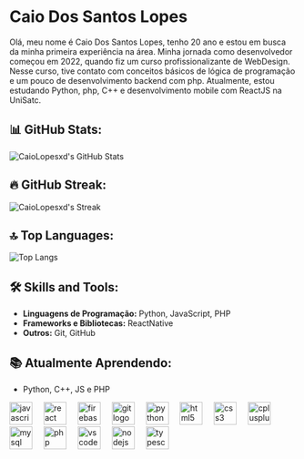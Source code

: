 # Caio Dos Santos Lopes

 Olá, meu nome é Caio Dos Santos Lopes, tenho 20 ano e estou em busca da minha primeira experiência na área.
 Minha jornada como desenvolvedor começou em 2022, quando fiz um curso profissionalizante de WebDesign. Nesse curso, tive contato com conceitos básicos de lógica de programação e um pouco de desenvolvimento backend com php. Atualmente, estou estudando Python, php, C++ e desenvolvimento mobile com ReactJS na UniSatc.

## 📊 GitHub Stats:
![CaioLopesxd's GitHub Stats](https://github-readme-stats.vercel.app/api?username=CaioLopesxd&theme=gotham&show_icons=true&hide_border=false&count_private=true)

## 🔥 GitHub Streak:
![CaioLopesxd's Streak](https://github-readme-streak-stats.herokuapp.com/?user=CaioLopesxd&theme=gotham&hide_border=false)

## 🔝 Top Languages:
![Top Langs](https://github-readme-stats.vercel.app/api/top-langs/?username=CaioLopesxd&theme=gotham&layout=compact&hide_border=false)

## 🛠️ Skills and Tools:
- **Linguagens de Programação:** Python, JavaScript, PHP
- **Frameworks e Bibliotecas:** ReactNative
- **Outros:** Git, GitHub

## 📚 Atualmente Aprendendo:
- Python, C++, JS e PHP
  
<div align="left">
  <img src="https://cdn.jsdelivr.net/gh/devicons/devicon/icons/javascript/javascript-original.svg" height="40" alt="javascript logo"  />
  <img width="12" />
  <img src="https://cdn.jsdelivr.net/gh/devicons/devicon/icons/react/react-original.svg" height="40" alt="react logo"  />
  <img width="12" />
  <img src="https://cdn.jsdelivr.net/gh/devicons/devicon/icons/firebase/firebase-plain.svg" height="40" alt="firebase logo"  />
  <img width="12" />
  <img src="https://cdn.jsdelivr.net/gh/devicons/devicon/icons/git/git-original.svg" height="40" alt="git logo"  />
  <img width="12" />
  <img src="https://cdn.jsdelivr.net/gh/devicons/devicon/icons/python/python-original.svg" height="40" alt="python logo"  />
  <img width="12" />
  <img src="https://cdn.jsdelivr.net/gh/devicons/devicon/icons/html5/html5-original.svg" height="40" alt="html5 logo"  />
  <img width="12" />
  <img src="https://cdn.jsdelivr.net/gh/devicons/devicon/icons/css3/css3-original.svg" height="40" alt="css3 logo"  />
  <img width="12" />
  <img src="https://cdn.jsdelivr.net/gh/devicons/devicon/icons/cplusplus/cplusplus-original.svg" height="40" alt="cplusplus logo"  />
  <img width="12" />
  <img src="https://cdn.jsdelivr.net/gh/devicons/devicon/icons/mysql/mysql-original.svg" height="40" alt="mysql logo"  />
  <img width="12" />
  <img src="https://cdn.jsdelivr.net/gh/devicons/devicon/icons/php/php-original.svg" height="40" alt="php logo"  />
  <img width="12" />
  <img src="https://cdn.jsdelivr.net/gh/devicons/devicon/icons/vscode/vscode-original.svg" height="40" alt="vscode logo"  />
  <img width="12" />
  <img src="https://cdn.jsdelivr.net/gh/devicons/devicon/icons/nodejs/nodejs-original.svg" height="40" alt="nodejs logo"  />
  <img width="12" />
  <img src="https://cdn.jsdelivr.net/gh/devicons/devicon/icons/typescript/typescript-original.svg" height="40" alt="typescript logo"  />
</div>

